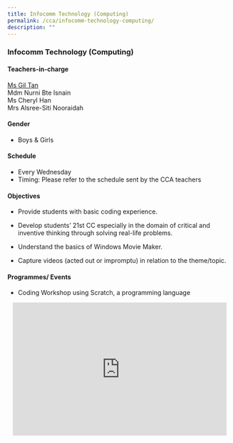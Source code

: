 ```yaml
---
title: Infocomm Technology (Computing)
permalink: /cca/infocomm-technology-computing/
description: ""
---
```

### Infocomm Technology (Computing)

#### Teachers-in-charge

[Ms Gil Tan](mailto:tan_siew_hwa@moe.edu.sg)  
Mdm Nurni Bte Isnain<br>
Ms Cheryl Han  
Mrs Alsree-Siti Nooraidah

#### Gender

* Boys &amp; Girls

#### Schedule

* Every Wednesday  
* Timing: Please refer to the schedule sent by the CCA teachers

#### Objectives 

*   Provide students with basic coding experience.
*   Develop students’ 21st CC especially in the domain of critical and inventive thinking through solving real-life problems.
*   Understand the basics of Windows Movie Maker.  
    
*   Capture videos (acted out or impromptu) in relation to the theme/topic.  
    

#### Programmes/ Events

*   Coding Workshop using Scratch, a programming language

<p align="center"><iframe allowfullscreen="true" height="299" width="480" frameborder="0" src="https://docs.google.com/presentation/d/e/2PACX-1vQFstVlD4R3AaxumlrnSEgXB4z5Qhp8ZtkF-mhZQNOIBz3ALiNbviGsk84j78RQ1gnJ-aBqFQK3oLl-/embed?start=false&amp;loop=false&amp;delayms=5000"></iframe></p>